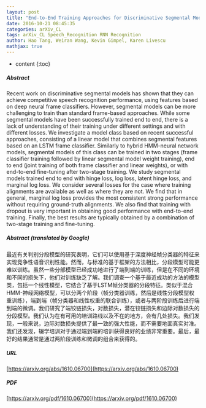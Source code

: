 ```yaml
---
layout: post
title: "End-to-End Training Approaches for Discriminative Segmental Models"
date: 2016-10-21 08:45:35
categories: arXiv_CL
tags: arXiv_CL Speech_Recognition RNN Recognition
author: Hao Tang, Weiran Wang, Kevin Gimpel, Karen Livescu
mathjax: true
---
```


* content
{:toc}

##### Abstract
Recent work on discriminative segmental models has shown that they can achieve competitive speech recognition performance, using features based on deep neural frame classifiers. However, segmental models can be more challenging to train than standard frame-based approaches. While some segmental models have been successfully trained end to end, there is a lack of understanding of their training under different settings and with different losses. We investigate a model class based on recent successful approaches, consisting of a linear model that combines segmental features based on an LSTM frame classifier. Similarly to hybrid HMM-neural network models, segmental models of this class can be trained in two stages (frame classifier training followed by linear segmental model weight training), end to end (joint training of both frame classifier and linear weights), or with end-to-end fine-tuning after two-stage training. We study segmental models trained end to end with hinge loss, log loss, latent hinge loss, and marginal log loss. We consider several losses for the case where training alignments are available as well as where they are not. We find that in general, marginal log loss provides the most consistent strong performance without requiring ground-truth alignments. We also find that training with dropout is very important in obtaining good performance with end-to-end training. Finally, the best results are typically obtained by a combination of two-stage training and fine-tuning.

##### Abstract (translated by Google)
最近有关判别分段模型的研究表明，它们可以使用基于深度神经帧分类器的特征来实现竞争性语音识别性能。然而，与标准的基于框架的方法相比，分段模型可能更难以训练。虽然一些分部模型已经成功地进行了端到端的训练，但是在不同的环境和不同的损失下，他们对训练缺乏了解。我们调查一个基于最近成功的方法的模型类，包括一个线性模型，它结合了基于LSTM帧分类器的分段特征。类似于混合HMM-神经网络模型，可以分两个阶段（帧分类器训练，然后是线性分段模型权重训练），端到端（帧分类器和线性权重的联合训练），或者与两阶段训练后进行端到端的微调。我们研究了端铰链损失，对数损失，潜在铰链损失和边际对数损失的分段模型。我们认为在有可用的培训路线以及不在的地方，会有几处损失。我们发现，一般来说，边际对数损失提供了最一致的强大性能，而不需要地面真实对准。我们还发现，辍学培训对于通过端到端的培训获得良好的业绩非常重要。最后，最好的结果通常是通过两阶段训练和微调的组合来获得的。

##### URL
[https://arxiv.org/abs/1610.06700](https://arxiv.org/abs/1610.06700)

##### PDF
[https://arxiv.org/pdf/1610.06700](https://arxiv.org/pdf/1610.06700)

